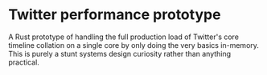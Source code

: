 # Twitter performance prototype

A Rust prototype of handling the full production load of Twitter's core timeline collation on a single core by only doing the very basics in-memory. This is purely a stunt systems design curiosity rather than anything practical.

